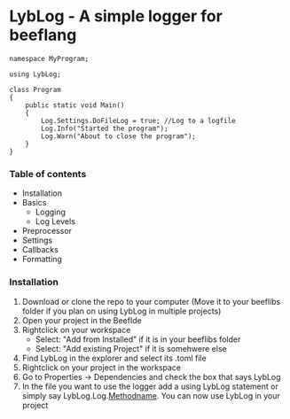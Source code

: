 # LybLog - A simple logger for beeflang

```
namespace MyProgram;

using LybLog;

class Program
{
	public static void Main()
	{
		Log.Settings.DoFileLog = true; //Log to a logfile
		Log.Info("Started the program");
		Log.Warn("About to close the program");
	}
}
```

### Table of contents
- Installation
- Basics
  - Logging
  - Log Levels
- Preprocessor
- Settings
- Callbacks
- Formatting

### Installation
1. Download or clone the repo to your computer (Move it to your beeflibs folder if you plan on using LybLog in multiple projects)
2. Open your project in the BeefIde
3. Rightclick on your workspace
   - Select: "Add from Installed" if it is in your beeflibs folder
   - Select: "Add existing Project" if it is somehwere else
4. Find LybLog in the explorer and select its .toml file
5. Rightclick on your project in the workspace
6. Go to Properties -> Dependencies and check the box that says LybLog
7. In the file you want to use the logger add a using LybLog statement or simply say LybLog.Log.[Methodname]([Message]). You can now use LybLog in your project

